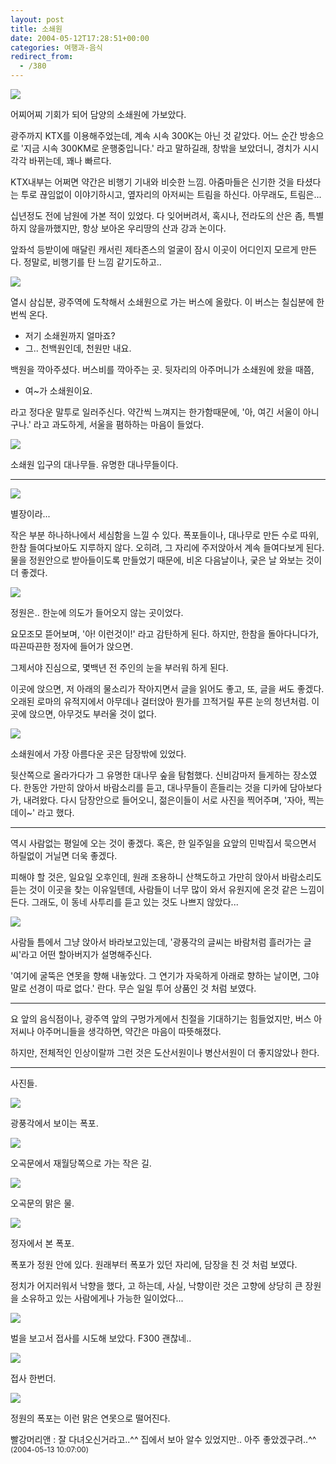 ```yaml
---
layout: post
title: 소쇄원
date: 2004-05-12T17:28:51+00:00
categories: 여행과-음식
redirect_from:
  - /380
---
```


![ ](/assets/media/photo_f300_4_PICT0056.jpg)

어찌어찌 기회가 되어 담양의 소쇄원에 가보았다.

광주까지 KTX를 이용해주었는데, 계속 시속 300K는 아닌 것 같았다. 어느 순간 방송으로 '지금 시속 300KM로 운행중입니다.' 라고 말하길래, 창밖을 보았더니, 경치가 시시각각 바뀌는데, 꽤나 빠르다.

KTX내부는 어쩌면 약간은 비행기 기내와 비슷한 느낌. 아줌마들은 신기한 것을 타셨다는 투로 끊임없이 이야기하시고, 옆자리의 아저씨는 트림을 하신다. 아무래도, 트림은...

십년정도 전에 남원에 가본 적이 있었다. 다 잊어버려서, 혹시나, 전라도의 산은 좀, 특별하지 않을까했지만, 항상 보아온 우리땅의 산과 강과 논이다.

앞좌석 등받이에 매달린 캐서린 제타존스의 얼굴이 잠시 이곳이 어디인지 모르게 만든다. 정말로, 비행기를 탄 느낌 같기도하고..

![ ](/assets/media/photo_f300_4_PICT0059.jpg)

열시 삼십분, 광주역에 도착해서 소쇄원으로 가는 버스에 올랐다. 이 버스는 칠십분에 한번씩 온다.

<ul>

<li>저기 소쇄원까지 얼마죠?</li>

<li>그.. 천백원인데, 천원만 내요.</li>

</ul>

백원을 깍아주셨다. 버스비를 깍아주는 곳. 뒷자리의 아주머니가 소쇄원에 왔을 때쯤,

<ul>

<li>여~가 소쇄원이요.</li>

</ul>

라고 정다운 말투로 일러주신다. 약간씩 느껴지는 한가함때문에, '아, 여긴 서울이 아니구나.' 라고 과도하게, 서울을 폄하하는 마음이 들었다.

![ ](/assets/media/photo_f300_4_PICT0067.jpg)

소쇄원 입구의 대나무들. 유명한 대나무들이다.

<hr />

![ ](/assets/media/photo_f300_4_PICT0072.jpg)

별장이라...

작은 부분 하나하나에서 세심함을 느낄 수 있다. 폭포들이나, 대나무로 만든 수로 따위, 한참 들여다보아도 지루하지 않다. 오히려, 그 자리에 주저앉아서 계속 들여다보게 된다. 물을 정원안으로 받아들이도록 만들었기 때문에, 비온 다음날이나, 궂은 날 와보는 것이 더 좋겠다.

![ ](/assets/media/photo_f300_4_PICT0082.jpg)

정원은.. 한눈에 의도가 들어오지 않는 곳이었다.

요모조모 뜯어보며, '아! 이런것이!' 라고 감탄하게 된다. 하지만, 한참을 돌아다니다가, 따끈따끈한 정자에 들어가 앉으면.

그제서야 진심으로, 몇백년 전 주인의 눈을 부러워 하게 된다.

이곳에 앉으면, 저 아래의 물소리가 작아지면서 글을 읽어도 좋고, 또, 글을 써도 좋겠다. 오래된 로마의 유적지에서 아무데나 걸터앉아 뭔가를 끄적거릴 푸른 눈의 청년처럼. 이곳에 앉으면, 아무것도 부러울 것이 없다.

![ ](/assets/media/photo_f300_4_PICT0096.jpg)

소쇄원에서 가장 아름다운 곳은 담장밖에 있었다.

뒷산쪽으로 올라가다가 그 유명한 대나무 숲을 탐험했다. 신비감마저 들게하는 장소였다. 한동안 가만히 앉아서 바람소리를 듣고, 대나무들이 흔들리는 것을 디카에 담아보다가, 내려왔다. 다시 담장안으로 들어오니, 젊은이들이 서로 사진을 찍어주며, '자아, 찍는데이~' 라고 했다.

<hr />

역시 사람없는 평일에 오는 것이 좋겠다. 혹은, 한 일주일을 요앞의 민박집서 묵으면서 하릴없이 거닐면 더욱 좋겠다.

피해야 할 것은, 일요일 오후인데, 원래 조용하니 산책도하고 가만히 앉아서 바람소리도 듣는 것이 이곳을 찾는 이유일텐데, 사람들이 너무 많이 와서 유원지에 온것 같은 느낌이 든다. 그래도, 이 동네 사투리를 듣고 있는 것도 나쁘지 않았다...

![ ](/assets/media/photo_f300_4_PICT0131.jpg)

사람들 틈에서 그냥 앉아서 바라보고있는데, '광풍각의 글씨는 바람처럼 흘러가는 글씨'라고 어떤 할아버지가 설명해주신다.

'여기에 굴뚝은 연못을 향해 내놓았다. 그 연기가 자욱하게 아래로 향하는 날이면, 그야말로 선경이 따로 없다.' 란다. 무슨 일일 투어 상품인 것 처럼 보였다.

<hr />

요 앞의 음식점이나, 광주역 앞의 구멍가게에서 친절을 기대하기는 힘들었지만, 버스 아저씨나 아주머니들을 생각하면, 약간은 마음이 따뜻해졌다.

하지만, 전체적인 인상이랄까 그런 것은 도산서원이나 병산서원이 더 좋지않았나 한다.

<hr />

사진들.

![ ](/assets/media/photo_f300_4_PICT0077.jpg)

광풍각에서 보이는 폭포.

![ ](/assets/media/photo_f300_4_PICT0088.jpg)

오곡문에서 재월당쪽으로 가는 작은 길.

![ ](/assets/media/photo_f300_4_PICT0090.jpg)

오곡문의 맑은 물.

![ ](/assets/media/photo_f300_4_PICT0111.jpg)

정자에서 본 폭포.

폭포가 정원 안에 있다. 원래부터 폭포가 있던 자리에, 담장을 친 것 처럼 보였다.

정치가 어지러워서 낙향을 했다, 고 하는데, 사실, 낙향이란 것은 고향에 상당히 큰 장원을 소유하고 있는 사람에게나 가능한 일이었다...

![ ](/assets/media/photo_f300_4_PICT0121.jpg)

벌을 보고서 접사를 시도해 보았다. F300 괜찮네..

![ ](/assets/media/photo_f300_4_PICT0122.jpg)

접사 한번더.

![ ](/assets/media/photo_f300_4_PICT0128.jpg)

정원의 폭포는 이런 맑은 연못으로 떨어진다.
<div id=comments>
<div class=comment>
<!--- cmt:738 --->
<!--- mail: --->
<!--- parent:0 --->
빨강머리앤 : 
잘 다녀오신거라고..^^
집에서 보아 알수 있었지만..
아주 좋았겠구려..^^
 <small>(2004-05-13 10:07:00)</small>
</div>
</div>
